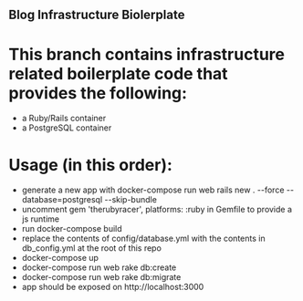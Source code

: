 ## Blog Infrastructure Biolerplate

# This branch contains infrastructure related boilerplate code that provides the following:
- a Ruby/Rails container
- a PostgreSQL container

# Usage (in this order):
- generate a new app with docker-compose run web rails new . --force --database=postgresql --skip-bundle
- uncomment gem 'therubyracer', platforms: :ruby in Gemfile to provide a js runtime
- run docker-compose build
- replace the contents of config/database.yml with the contents in db_config.yml at the root of this repo
- docker-compose up
- docker-compose run web rake db:create
- docker-compose run web rake db:migrate
- app should be exposed on http://localhost:3000

